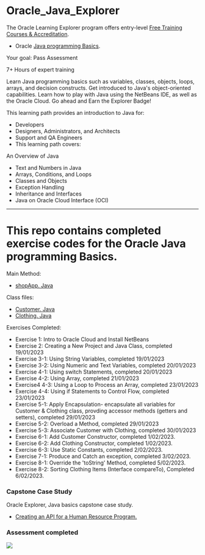# Oracle_Java_Explorer

The Oracle Learning Explorer program offers entry-level [Free Training Courses & Accreditation](https://education.oracle.com/learning-explorer).
- Oracle [Java programming Basics](https://mylearn.oracle.com/ou/learning-path/java-explorer/79726).

Your goal: Pass Assessment

7+ Hours of expert training

Learn Java programming basics such as variables, classes, objects, loops, arrays, and decision constructs. Get introduced to Java's object-oriented capabilities. Learn how to play with Java using the NetBeans IDE, as well as the Oracle Cloud. Go ahead and Earn the Explorer Badge!

This learning path provides an introduction to Java for:

- Developers
- Designers, Administrators, and Architects
- Support and QA Engineers
- This learning path covers:

An Overview of Java
- Text and Numbers in Java
- Arrays, Conditions, and Loops
- Classes and Objects
- Exception Handling
- Inheritance and Interfaces
- Java on Oracle Cloud Interface (OCI)

-----------------------------------------------------------------------------------------------------------------------------------------------------------------------
# This repo contains completed exercise codes for the Oracle Java programming Basics.

Main Method:

- [shopApp. Java](https://github.com/Jayz-lab/Java_Explorer/blob/main/ShopApp.java)

Class files:

- [Customer. Java](https://github.com/Jayz-lab/Java_Explorer/blob/main/Customer.java)
- [Clothing. Java](https://github.com/Jayz-lab/Java_Explorer/blob/main/Clothing.java)

Exercises Completed:

- Exercise 1: Intro to Oracle Cloud and Install NetBeans
- Exercise 2: Creating a New Project and Java Class, completed 19/01/2023
- Exercise 3-1: Using String Variables, completed 19/01/2023
- Exercise 3-2: Using Numeric and Text Variables, completed 20/01/2023
- Exercise 4-1: Using switch Statements, completed 20/01/2023
- Exercise 4-2: Using Array, completed 21/01/2023
- Exercise4 4-3: Using a Loop to Process an Array, completed 23/01/2023
- Exercise 4-4: Using if Statements to Control Flow, completed 23/01/2023
- Exercise 5-1: Apply Encapsulation- encapsulate all variables for Customer & Clothing class, provding accessor methods (getters and setters), completed 29/01/2023
- Exercise 5-2: Overload a Method, completed 29/01/2023
- Exercise 5-3: Associate Customer with Clothing, completed 30/01/2023
- Exercise 6-1: Add Customer Constructor, completed 1/02/2023.
- Exercise 6-2: Add Clothing Constructor, completed 1/02/2023.
- Exercise 6-3: Use Static Constants, completed 2/02/2023.
- Exercise 7-1: Produce and Catch an exception, completed 3/02/2023.
- Exercise 8-1: Override the 'toString' Method, completed 5/02/2023.
- Exercise 8-2: Sorting Clothing Items (Interface compareTo<T>), Completed 6/02/2023.

### Capstone Case Study
Oracle Explorer, Java basics capstone case study.
- [Creating an API for a Human Resource Program.](https://github.com/Jayz-lab/Java_Capstone_CaseStudy)

### Assessment completed
![](https://github.com/Jayz-lab/Oracle_University/blob/main/Java_Explorer_Completed.png)
